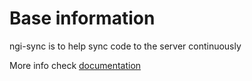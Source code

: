# Base information
ngi-sync is to help sync code to the server continuously

More info check [documentation](https://donny-rollproject.gitbook.io/ngi-sync/)

